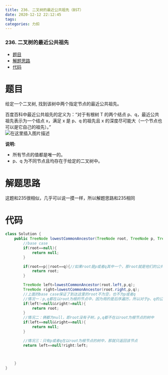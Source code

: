 ```yaml
---
title: 236. 二叉树的最近公共祖先（BST）
date: 2020-12-12 22:12:45
tags: 
categories: 力扣
---
```


<!--more-->

### 236\. 二叉树的最近公共祖先

- [题目](#_2)
- [解题思路](#_14)
- [代码](#_17)

# 题目

给定一个二叉树, 找到该树中两个指定节点的最近公共祖先。

百度百科中最近公共祖先的定义为：“对于有根树 T 的两个结点 p、q，最近公共祖先表示为一个结点 x，满足 x 是 p、q 的祖先且 x 的深度尽可能大（一个节点也可以是它自己的祖先）。”  
![在这里插入图片描述](https://img-blog.csdnimg.cn/2020121222105260.png?x-oss-process=image/watermark,type_ZmFuZ3poZW5naGVpdGk,shadow_10,text_aHR0cHM6Ly9ibG9nLmNzZG4ubmV0L3FxXzIxMDQwNTU5,size_16,color_FFFFFF,t_70)

**说明:**

- 所有节点的值都是唯一的。
- p、q 为不同节点且均存在于给定的二叉树中。

# 解题思路

这题和235很相似，几乎可以说一摸一样，所以解题思路和235相同

# 代码

```java
class Solution {
    public TreeNode lowestCommonAncestor(TreeNode root, TreeNode p, TreeNode q) {
        //base case
        if(root==null){
            return null;
        }

        if(root==p||root==q){//如果root是p或者q其中一个，那root就是他们的公共祖先
            return root;
        }

        TreeNode left=lowestCommonAncestor(root.left,p,q);
        TreeNode right=lowestCommonAncestor(root.right,p,q);
        //上面的base case保证了到达这里的root不为空，也不为p或者q
        //情况一：p,q都在以root为根的节点中，因为用的是后序遍历，所以对于p、q的公共祖先来说p一定是它的left，q一定是它的right
        if(left!=null&&right!=null){
            return root;
        }
        //情况二：俩都为null，即root没有子树，p,q都不在以root为根节点的树中
        if(left==null&&right==null){
            return null;
        }

        //情况三：只有p或者q在以root为根节点的树中，那就只返回该节点
        return left==null?right:left;

        

    }
}
```
